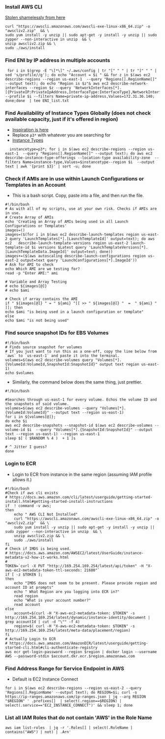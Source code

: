 ### Install AWS CLI
[ Stolen shamelessly from here](https://docs.aws.amazon.com/cli/latest/userguide/getting-started-install.html#getting-started-install-instructions)
```
curl "https://awscli.amazonaws.com/awscli-exe-linux-x86_64.zip" -o "awscliv2.zip"  && \
sudo yum install -y unzip || sudo apt-get -y install -y unzip || sudo zypper --non-interactive in unzip  && \
unzip awscliv2.zip && \
sudo ./aws/install
```
### Find ENI by IP address in multiple accounts
```
 for i in $(grep -E "\[*\]" ~/.aws/config | tr "[" " " | tr "]" " " | sed 's/profile//g'); do echo "Account = $i " && for z in $(aws ec2 describe-regions --region us-east-1  --query "Regions[].RegionName[]" --output text); do echo "Region is $z"& aws ec2 describe-network-interfaces --region $z --query 'NetworkInterfaces[*].[{PrivateIP:PrivateIpAddress,InterfaceType:InterfaceType},NetworkInterfaceId,Attachment]' --profile $i --filters Name=private-ip-address,Values=172.31.36.140; done;done  | tee ENI_list.txt
```

### Find Availability of Instance Types Globally (does not check available capacity, just if it's offered in region)
* [Inspiration is here](https://www.youtube.com/watch?v=6U0h8InsW30)
* Replace `p3*` with whatever you are searching for
* [Instance Types](https://instances.vantage.sh/)
```
  instancetype=p3*; for i in $(aws ec2 describe-regions --region us-east-1  --query "Regions[].RegionName[]" --output text); do aws ec2 describe-instance-type-offerings --location-type availability-zone  --filters Name=instance-type,Values=$instancetype--region $i  --output text | awk '{print $3}' | sort -u; done
```
### Check if AMIs are in use within Launch Configurations or Templates in an Account
* This is a bash script. Copy, paste into a file, and then run the file. 
```
#!/bin/bash
# As with all of my scripts, use at your own risk. Checks if AMIs are in use.
# Create Array of AMIs
echo 'Creating an Array of AMIs being used in all Launch Configurations or Templates'
images=()
images=($(for i in $(aws ec2 describe-launch-templates region us-east-2 query 'LaunchTemplates[*].[LaunchTemplateId]' output=text); do aws ec2   describe-launch-template-versions region us-east-2 launch-template-id $i versions $Latest query 'LaunchTemplateVersions[*].[LaunchTemplateData.ImageId]' output=text; done))
images+=($(aws autoscaling describe-launch-configurations region us-east-2 output=text query 'LaunchConfigurations[*].ImageId'))
# Ask for AMI to check
echo Which AMI are we testing for?
read -p "Enter AMI:" ami

# Variable and Array Testing
# echo ${images[@]}
# echo $ami

# Check if array contains the AMI
if " ${images[@]} " = " ${ami} "[[ >> " ${images[@]} "  =  " ${ami} "  ]]; then
echo $ami "is being used in a launch configuration or template"
else
echo $ami "is not being used"
```

### Find source snapshot IDs for EBS Volumes
```
#!/bin/bash
# Finds source snapshot for volumes
# If you just want to run this as a one-off, copy the line below from `aws` to `us-east-1` and paste it into the terminal. 
volumes=$(aws ec2 describe-volumes query "Volumes[*].{VolumeId:VolumeId,SnapshotId:SnapshotId}" output text region us-east-1)
echo $volumes
```
* Similarly, the command below does the same thing, just prettier. 
```
#!/bin/bash

#Searches through us-east-1 for every volume. Echos the volume ID and the snapshots of said volume.
volumes=$(aws ec2 describe-volumes --query "Volumes[*].{VolumeId:VolumeId}" --output text --region us-east-1)
for i in ${volumes[@]};
do echo $i
aws ec2 describe-snapshots --snapshot-id $(aws ec2 describe-volumes --volume-id $i  --query "Volumes[*].{SnapshotId:SnapshotId}" --output text --region us-east-1) --region us-east-1
sleep $[ ( $RANDOM % 4 )  + 1 ]s

# ^ Jitter I guess?
done
```
###  Login to ECR
* Login to ECR from instance in the same region (assuming IAM profile allows it.)
```
#!/bin/bash
#Check if aws cli exists
# https://docs.aws.amazon.com/cli/latest/userguide/getting-started-install.html#getting-started-install-instructions
if  ! command -v aws;
then
	echo " AWS CLI Not Installed"
	curl "https://awscli.amazonaws.com/awscli-exe-linux-x86_64.zip" -o "awscliv2.zip"  && \
	sudo yum install -y unzip || sudo apt-get -y install -y unzip || sudo zypper --non-interactive in unzip  && \
	unzip awscliv2.zip && \
	sudo ./aws/install
fi
# Check if IMDS is being used.
# https://docs.aws.amazon.com/AWSEC2/latest/UserGuide/instance-metadata-v2-how-it-works.html
# 
TOKEN=`curl -X PUT "http://169.254.169.254/latest/api/token" -H "X-aws-ec2-metadata-token-ttl-seconds: 21600"`
if [ -z $TOKEN ];
then
	echo "IMDS does not seem to be present. Please provide region and account ID at prompts"
	echo " What Region are you logging into ECR in?"
	read region
	echo "What is your account number?"
	read account
else
	account=$(curl -H "X-aws-ec2-metadata-token: $TOKEN" -s http://169.254.169.254/latest/dynamic/instance-identity/document | grep accountId | cut -d "\"" -f 4)
	region=$( curl -H "X-aws-ec2-metadata-token: $TOKEN" -s http://169.254.169.254/latest/meta-data/placement/region)
fi
# Actually Login to ECR
# https://docs.aws.amazon.com/AmazonECR/latest/userguide/getting-started-cli.html#cli-authenticate-registry
aws ecr get-login-password --region $region | docker login --username AWS --password-stdin $account.dkr.ecr.$region.amazonaws.com
```
### Find Address Range for Service Endpoint in AWS
* Default is EC2 Instance Connect
```
for i in $(aws ec2 describe-regions --region us-east-2 --query 'Regions[].RegionName' --output text); do REGION=$i; curl -s  https://ip-ranges.amazonaws.com/ip-ranges.json | jq --arg REGION "$REGION" ' .prefixes[]  | select(.region==$REGION) | select(.service=="EC2_INSTANCE_CONNECT")' && sleep 1; done
```

### List all IAM Roles that do not contain 'AWS' in the Role Name
```
aws iam list-roles  | jq -r '.Roles[] | select(.RoleName | contains("AWS") | not) | .Arn'
```
